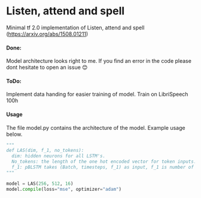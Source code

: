 # Listen, attend and spell
Minimal tf 2.0 implementation of Listen, attend and spell (https://arxiv.org/abs/1508.01211)

#### Done:
Model architecture looks right to me. If you find an error in the code please dont hesitate to open an issue 😊

#### ToDo:
Implement data handing for easier training of model.
Train on LibriSpeech 100h

#### Usage
The file model.py contains the architecture of the model. Example usage below.

```python
"""
def LAS(dim, f_1, no_tokens):
  dim: hidden neurons for all LSTM's.
  No_tokens: the length of the one hot encoded vector for token inputs.
  f_1: pBLSTM takes (Batch, timesteps, f_1) as input, f_1 is number of features of the mel spectrogram per timestep.
"""

model = LAS(256, 512, 16)
model.compile(loss="mse", optimizer="adam")
```
